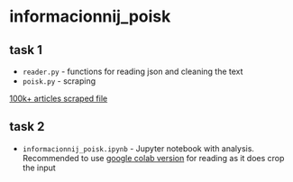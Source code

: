 # informacionnij_poisk

## task 1

 - ```reader.py``` - functions for reading json and cleaning the text
 - ```poisk.py``` - scraping 

[100k+ articles scraped file](https://drive.google.com/file/d/1ybMbKptDBh47QUxA1jyQayqdknFgh5X-/view?usp=sharing)
## task 2

- ```informacionnij_poisk.ipynb``` - Jupyter notebook with analysis. Recommended to use [google colab version](https://colab.research.google.com/drive/1d-y8KBwaQId88bSwChDnV6DA6Gl_qJ8n?usp=sharing) for reading as it does crop the input

